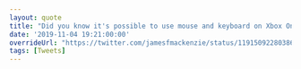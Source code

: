 ```yaml
---
layout: quote
title: "Did you know it's possible to use mouse and keyboard on Xbox One? Just plug-and-play via USB. Quite a few games supported including Minecraft, Fortnite and Gears 5. See the full list at windowscentral.com/list-xbox-one-mouse-and-keyboard-games"
date: '2019-11-04 19:21:00:00'
overrideUrl: "https://twitter.com/jamesfmackenzie/status/1191509228038606848?s=21"
tags: [Tweets]
---
```

